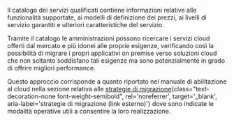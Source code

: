 Il catalogo dei servizi qualificati contiene informazioni relative alle funzionalità supportate, ai modelli di definizione dei prezzi, 
ai livelli di servizio garantiti e ulteriori caratteristiche del servizio.

Tramite il catalogo le amministrazioni possono ricercare i servizi cloud offerti dal mercato e più idonei alle proprie esigenze, 
verificando così la possibilità di migrare i propri applicativi on premise verso soluzioni cloud che non soltanto soddisfano tali 
esigenze ma sono potenzialmente in grado di offrire migliori performance.

Questo approccio corrisponde a quanto riportato nel manuale di abilitazione al cloud nella sezione relativa alle
[strategie di migrazione](https://docs.italia.it/italia/manuale-di-abilitazione-al-cloud/manuale-di-abilitazione-al-cloud-docs/it/bozza/pianificare-la-migrazione/le-strategie-di-migrazione.html){class="text-decoration-none font-weight-semibold", rel='noreferrer', target='_blank', aria-label='strategie di migrazione (link esterno)'}
dove sono indicate le modalità operative utili a consentire la loro realizzazione.

